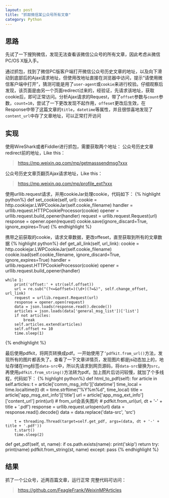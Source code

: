 ```yaml
---
layout: post
title: "抓取微信某公众号所有文章"
category: Python
---
```


## 思路 ##
先试了一下搜狗微信，发现无法查看该微信公众号的所有文章，因此考虑从微信PC/OS X版入手。

通过抓包，找到了微信PC版客户端打开微信公众号历史文章的地址，以及向下滑动到底部后的Ajax请求地址，但使用改地址直接在浏览器中访问，提示“请使用微信客户端中打开”，猜测可能是用了```user-agent```或```cookie```来进行校验。仔细观察后发现，该页面是由另一个页面redirect过来的，经验证，先请求该地址，获取cookie后，即可正常访问。分析Ajax请求的Request，带了```offset```参数与```count```参数，```count=10```，尝试了一下更改发现不起作用，```offeset```更改后生效，在Response中带了这篇文章的```title```，```datetime```等属性，并且很惊喜地发现了```content_url```中存了文章地址，可以正常打开访问

## 实现 ##
使用WireShark或者Fiddler进行抓包，需要获取两个地址：
公众号历史文章redirect前的地址，Like this：
>https://mp.weixin.qq.com/mp/getmasssendmsg?xxx

公众号历史文章页翻页Ajax请求地址，Like this：
>https://mp.weixin.qq.com/mp/profile_ext?xxx

使用urllib.request请求，并用cookieJar处理cookie，代码如下：
{% highlight python%}
def set_cookie(self, url):
	cookie = http.cookiejar.LWPCookieJar(self.cookie_filename)
	handler = urllib.request.HTTPCookieProcessor(cookie)
	opener = urllib.request.build_opener(handler)
	request = urllib.request.Request(url)
	response = opener.open(request)
	cookie.save(ignore_discard=True, ignore_expires=True)
{% endhighlight %}

携带之前获取的cookie，请求文章数据，更改offeset，直至获取到所有的文章数据
{% highlight python%}
def get_all_link(self, url_link):
	cookie = http.cookiejar.LWPCookieJar(self.cookie_filename)
	cookie.load(self.cookie_filename, ignore_discard=True, ignore_expires=True)
	handler = urllib.request.HTTPCookieProcessor(cookie)
	opener = urllib.request.build_opener(handler)
		
	while 1:
		print('offset:' + str(self.offset))
		url = re.sub("(?<=&offset=)(\d+)(?=&)", self.change_offset, url_link)
		request = urllib.request.Request(url)
		response = opener.open(request)
		data = json.loads(response.read().decode())
		articles = json.loads(data['general_msg_list'])['list']
		if not articles:
			break
		self.articles.extend(articles)
		self.offset += 10
		time.sleep(1)
{% endhighlight %}

最后使用pdfkit，将网页转换成pdf。一开始使用了```’pdfkit.from_url()```方法，发现所有的图片都丢失了。查看了一下文章详情页，发现图片都是js动态加上的，地址存储在img标签```data-src```中，所以先请求到网页源码，将```data-src```替换为```src```，再使用```pdfkit.from_string()```方法转为pdf。加上图片后访问较慢，就加了个多线程，代码如下：
{% highlight python%}
def html_to_pdf(self):
    for article in self.articles:
        t = article['comm_msg_info']['datetime']
        time_local = time.localtime(t)
        dt = time.strftime("%Y%m%d", time_local)
        title = article['app_msg_ext_info']['title']
        url = article['app_msg_ext_info']['content_url']
        print(url)
        # from_url会丢失图片
        # pdfkit.from_url(url, dt + '-' + title + '.pdf')
        response = urllib.request.urlopen(url)
        data = response.read().decode()
        data = data.replace('data-src', 'src')

        t = threading.Thread(target=self.get_pdf, args=(data, dt + '-' + title + '.pdf'))
        t.start()
        time.sleep(2)

def get_pdf(self, st, name):
    if os.path.exists(name):
        print('skip')
        return
    try:
        print(name)
        pdfkit.from_string(st, name)
    except:
        pass
{% endhighlight %}


## 结果 ##
抓了一个公众号，近两百篇文章，运行正常
完整代码可访问：
>https://github.com/FeagleFrank/WeixinMPArticles
